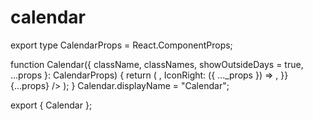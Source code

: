 # calendar

export type CalendarProps = React.ComponentProps;

function Calendar({
  className,
  classNames,
  showOutsideDays = true,
  ...props
}: CalendarProps) {
  return (
     ,
        IconRight: ({ ..._props }) => ,
      }}
      {...props}
    />
  );
}
Calendar.displayName = "Calendar";

export { Calendar };